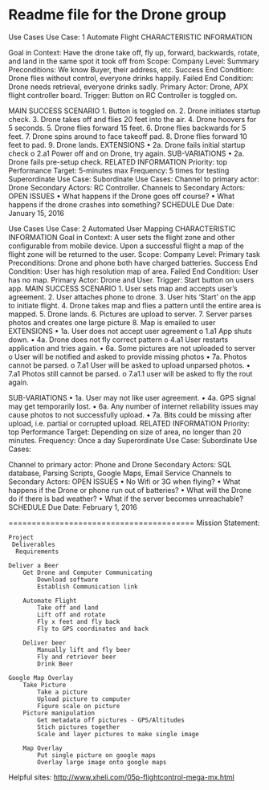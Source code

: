 Readme file for the Drone group
========================================
Use Cases
Use Case: 1 Automate Flight
CHARACTERISTIC INFORMATION

Goal in Context: Have the drone take off, fly up, forward, backwards, rotate, and land in the same spot it took off from
Scope: Company
Level: Summary
Preconditions: We know Buyer, their address, etc.
Success End Condition: Drone flies without control, everyone drinks happily.
Failed End Condition: Drone needs retrieval, everyone drinks sadly.
Primary Actor: Drone, APX flight controller board.
Trigger: Button on RC Controller is toggled on.


MAIN SUCCESS SCENARIO
		1.	Button is toggled on.
		2.	Drone initiates startup check.
		3.	Drone takes off and flies 20 feet into the air.
		4.	Drone hoovers for 5 seconds.
		5.	Drone flies forward 15 feet.
		6.	Drone flies backwards for 5 feet.
		7.	Drone spins around to face takeoff pad.
		8.	Drone flies forward 10 feet to pad.
		9.	Drone lands.
EXTENSIONS
		•	2a. Drone fails initial startup check
			o	2.a1 Power off and on Drone, try again.
SUB-VARIATIONS
		•	2a. Drone fails pre-setup check.
RELATED INFORMATION
Priority: top
Performance Target: 5-minutes max
Frequency: 5 times for testing
Superordinate Use Case: 
Subordinate Use Cases:
Channel to primary actor: Drone
Secondary Actors: RC Controller.
Channels to Secondary Actors:
OPEN ISSUES
		•	What happens if the Drone goes off course? 
		•	What happens if the drone crashes into something?
SCHEDULE
Due Date: January 15, 2016

Use Cases
Use Case: 2 Automated User Mapping
CHARACTERISTIC INFORMATION
Goal in Context: A user sets the flight zone and other configurable from mobile device. Upon a successful flight a map of the flight zone will be returned to the user.
Scope: Company 
Level: Primary task
Preconditions: Drone and phone both have charged batteries.
Success End Condition: User has high resolution map of area.
Failed End Condition: User has no map.
Primary Actor: Drone and User.
Trigger: Start button on users app.
MAIN SUCCESS SCENARIO
		1.	User sets map and accepts user’s agreement.
		2.	User attaches phone to drone.
		3.	User hits ‘Start’ on the app to initiate flight.
		4.	Drone takes map and flies a pattern until the entire area is mapped.
		5.	Drone lands.
		6.	Pictures are upload to server.
		7.	Server parses photos and creates one large picture
		8.	Map is emailed to user
EXTENSIONS
		•	1a. User does not accept user agreement 
			o	1.a1 App shuts down.
		•	4a. Drone does not fly correct pattern
			o	4.a1 User restarts application and tries again.
		•	6a. Some pictures are not uploaded to server
			o	User will be notified and asked to provide missing photos
		•	7a. Photos cannot be parsed.
			o	7.a1 User will be asked to upload unparsed photos.
		•	7.a1 Photos still cannot be parsed.
			o	7.a1.1 user will be asked to fly the rout again.

SUB-VARIATIONS
		•	1a. User may not like user agreement.
		•	4a. GPS signal may get temporarily lost.
		•	6a. Any number of internet reliability issues may cause photos to not successfully upload.
		•	7a. Bits could be missing after upload, i.e. partial or corrupted upload.
RELATED INFORMATION
Priority: top
Performance Target: Depending on size of area, no longer than 20 minutes.
Frequency: Once a day
Superordinate Use Case: 
Subordinate Use Cases: 

Channel to primary actor: Phone and Drone
Secondary Actors: SQL database, Parsing Scripts, Google Maps, Email Service
Channels to Secondary Actors:
OPEN ISSUES
		•	No Wifi or 3G when flying?
		•	What happens if the Drone or phone run out of batteries?
		•	What will the Drone do if there is bad weather?
		•	What if the server becomes unreachable?
SCHEDULE
Due Date: February 1, 2016





========================================
Mission Statement: 

	Project	
	 Deliverables	
	  Requirements
	
	Deliver a Beer		
		Get Drone and Computer Communicating	
			Download software
			Establish Communication link
			
		Automate Flight	
			Take off and land
			Lift off and rotate
			Fly x feet and fly back
			Fly to GPS coordinates and back
			
		Deliver beer	
			Manually lift and fly beer
			Fly and retriever beer
			Drink Beer
			
	Google Map Overlay		
		Take Picture	
			Take a picture
			Upload picture to computer
			Figure scale on picture
		Picture manipulation	
			Get metadata off pictures - GPS/Altitudes
			Stich pictures together
			Scale and layer pictures to make single image
			
		Map Overlay	
			Put single picture on google maps
			Overlay large image onto google maps
			
Helpful sites:
http://www.xheli.com/05p-flightcontrol-mega-mx.html
